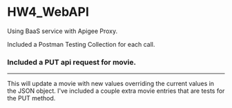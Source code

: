 # HW4_WebAPI
Using BaaS service with Apigee Proxy. 

Included a Postman Testing Collection for each call. 

### Included a PUT api request for movie. 
----
This will update a movie with new values overriding the current values in the JSON object. I've included a couple extra movie entries that are tests for the PUT method. 
